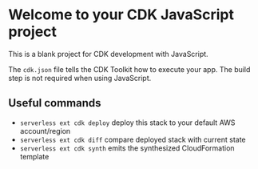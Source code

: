 # Welcome to your CDK JavaScript project

This is a blank project for CDK development with JavaScript.

The `cdk.json` file tells the CDK Toolkit how to execute your app. The build step is not required when using JavaScript.

## Useful commands

* `serverless ext cdk deploy`           deploy this stack to your default AWS account/region
* `serverless ext cdk diff`             compare deployed stack with current state
* `serverless ext cdk synth`            emits the synthesized CloudFormation template
